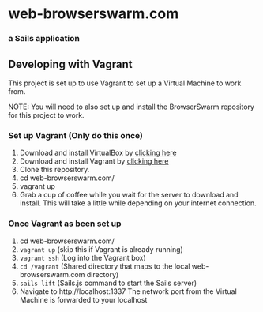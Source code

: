 # web-browserswarm.com
### a Sails application

## Developing with Vagrant

This project is set up to use Vagrant to set up a Virtual Machine to work from.  

NOTE: You will need to also set up and install the BrowserSwarm repository for this project to work.

### Set up Vagrant (Only do this once)

1. Download and install VirtualBox by [clicking here](https://www.virtualbox.org/wiki/Downloads)
2. Download and install Vagrant by [clicking here](http://downloads.vagrantup.com/)
3. Clone this repository.
4. cd web-browserswarm.com/
5. vagrant up
6. Grab a cup of coffee while you wait for the server to download and install. This will take a little while depending on your internet connection.

### Once Vagrant as been set up

1. cd web-browserswarm.com/
2. `vagrant up` (skip this if Vagrant is already running)
3. `vagrant ssh` (Log into the Vagrant box)
4. `cd /vagrant` (Shared directory that maps to the local web-browserswarm.com directory)
5. `sails lift` (Sails.js command to start the Sails server)
6. Navigate to http://localhost:1337
  The network port from the Virtual Machine is forwarded to your localhost
